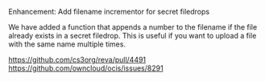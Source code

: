 Enhancement: Add filename incrementor for secret filedrops

We have added a function that appends a number to the filename if the file already exists in a secret filedrop. 
This is useful if you want to upload a file with the same name multiple times.

https://github.com/cs3org/reva/pull/4491
https://github.com/owncloud/ocis/issues/8291